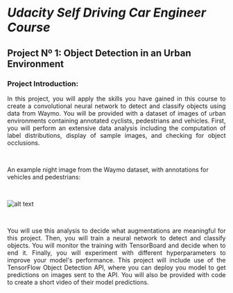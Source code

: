 # *Udacity Self Driving Car Engineer Course*
## **Project Nº 1: Object Detection in an Urban Environment**

### **Project Introduction:**
<div style="text-align: justify"> In this project, you will apply the skills you have gained in this course to create a convolutional neural network to detect and classify objects using data from Waymo. You will be provided with a dataset of images of urban environments containing annotated cyclists, pedestrians and vehicles.
First, you will perform an extensive data analysis including the computation of label distributions, display of sample images, and checking for object occlusions. </div>

<p>&nbsp;</p>

An example night image from the Waymo dataset, with annotations for vehicles and pedestrians:

<p>&nbsp;</p>

![alt text](https://github.com/HomeBrain-ARG/SDCE_Object-Detection-in-an-Urban-Environment/blob/main/Graphics/01_Grafico.png "An example night image from the Waymo dataset, with annotations for vehicles and pedestrians.")

<p>&nbsp;</p>

<div style="text-align: justify"> You will use this analysis to decide what augmentations are meaningful for this project. Then, you will train a neural network to detect and classify objects.
You will monitor the training with TensorBoard and decide when to end it. Finally, you will experiment with different hyperparameters to improve your model's performance.
This project will include use of the TensorFlow Object Detection API, where you can deploy you model to get predictions on images sent to the API. You will also be provided with code to create a short video of their model predictions. </div>

<p>&nbsp;</p>







